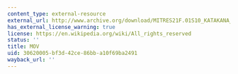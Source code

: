 ```yaml
---
content_type: external-resource
external_url: http://www.archive.org/download/MITRES21F.01S10_KATAKANA_EXERCISES/4d8.mov
has_external_license_warning: true
license: https://en.wikipedia.org/wiki/All_rights_reserved
status: ''
title: MOV
uid: 30620005-bf3d-42ce-86bb-a10f69ba2491
wayback_url: ''
---
```

